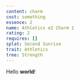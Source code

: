 ```yaml
---
content: charm
cost: something
essence: 2
name: Athletics e2 Charm 1
rating: 2
requires: []
splat: Second Sunrise
trait: Athletics
tree: Strength
---
```


Hello **world**!
